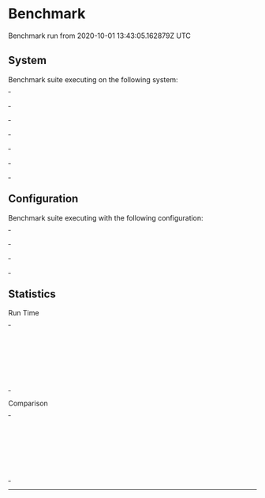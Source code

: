 # Benchmark

Benchmark run from 2020-10-01 13:43:05.162879Z UTC

## System

Benchmark suite executing on the following system:

<table style="width: 1%">
  <tr>
    <th style="width: 1%; white-space: nowrap">Operating System</th>
    <td>Linux</td>
  </tr><tr>
    <th style="white-space: nowrap">CPU Information</th>
    <td style="white-space: nowrap">Intel(R) Core(TM) i7-6700HQ CPU @ 2.60GHz</td>
  </tr><tr>
    <th style="white-space: nowrap">Number of Available Cores</th>
    <td style="white-space: nowrap">8</td>
  </tr><tr>
    <th style="white-space: nowrap">Available Memory</th>
    <td style="white-space: nowrap">7.87 GB</td>
  </tr><tr>
    <th style="white-space: nowrap">Elixir Version</th>
    <td style="white-space: nowrap">1.10.4</td>
  </tr><tr>
    <th style="white-space: nowrap">Erlang Version</th>
    <td style="white-space: nowrap">23.0.3</td>
  </tr>
</table>

## Configuration

Benchmark suite executing with the following configuration:

<table style="width: 1%">
  <tr>
    <th style="width: 1%">:time</th>
    <td style="white-space: nowrap">5 s</td>
  </tr><tr>
    <th>:parallel</th>
    <td style="white-space: nowrap">1</td>
  </tr><tr>
    <th>:warmup</th>
    <td style="white-space: nowrap">2 s</td>
  </tr>
</table>

## Statistics

Run Time
<table style="width: 1%">
  <tr>
    <th>Name</th>
    <th style="text-align: right">IPS</th>
    <th style="text-align: right">Average</th>
    <th style="text-align: right">Devitation</th>
    <th style="text-align: right">Median</th>
    <th style="text-align: right">99th&nbsp;%</th>
  </tr>
  <tr>
    <td style="white-space: nowrap">Lexer compilation time - ascii only</td>
    <td style="white-space: nowrap; text-align: right">0.0579</td>
    <td style="white-space: nowrap; text-align: right">17.28 s</td>
    <td style="white-space: nowrap; text-align: right">±0.00%</td>
    <td style="white-space: nowrap; text-align: right">17.28 s</td>
    <td style="white-space: nowrap; text-align: right">17.28 s</td>
  </tr>
  <tr>
    <td style="white-space: nowrap">Lexer compilation time - custom parsec</td>
    <td style="white-space: nowrap; text-align: right">0.0511</td>
    <td style="white-space: nowrap; text-align: right">19.57 s</td>
    <td style="white-space: nowrap; text-align: right">±0.00%</td>
    <td style="white-space: nowrap; text-align: right">19.57 s</td>
    <td style="white-space: nowrap; text-align: right">19.57 s</td>
  </tr>
  <tr>
    <td style="white-space: nowrap">Lexer compilation time - regex</td>
    <td style="white-space: nowrap; text-align: right">0.0497</td>
    <td style="white-space: nowrap; text-align: right">20.13 s</td>
    <td style="white-space: nowrap; text-align: right">±0.00%</td>
    <td style="white-space: nowrap; text-align: right">20.13 s</td>
    <td style="white-space: nowrap; text-align: right">20.13 s</td>
  </tr>
  <tr>
    <td style="white-space: nowrap">Lexer compilation time - parsec</td>
    <td style="white-space: nowrap; text-align: right">0.0298</td>
    <td style="white-space: nowrap; text-align: right">33.54 s</td>
    <td style="white-space: nowrap; text-align: right">±0.00%</td>
    <td style="white-space: nowrap; text-align: right">33.54 s</td>
    <td style="white-space: nowrap; text-align: right">33.54 s</td>
  </tr>
</table>
Comparison
<table style="width: 1%">
  <tr>
    <th>Name</th>
    <th style="text-align: right">IPS</th>
    <th style="text-align: right">Slower</th>
  <tr>
    <td style="white-space: nowrap">Lexer compilation time - ascii only</td>
    <td style="white-space: nowrap;text-align: right">0.0579</td>
    <td>&nbsp;</td>
  </tr>
  <tr>
    <td style="white-space: nowrap">Lexer compilation time - custom parsec</td>
    <td style="white-space: nowrap; text-align: right">0.0511</td>
    <td style="white-space: nowrap; text-align: right">1.13x</td>
  </tr>
  <tr>
    <td style="white-space: nowrap">Lexer compilation time - regex</td>
    <td style="white-space: nowrap; text-align: right">0.0497</td>
    <td style="white-space: nowrap; text-align: right">1.16x</td>
  </tr>
  <tr>
    <td style="white-space: nowrap">Lexer compilation time - parsec</td>
    <td style="white-space: nowrap; text-align: right">0.0298</td>
    <td style="white-space: nowrap; text-align: right">1.94x</td>
  </tr>
</table>
<hr/>

